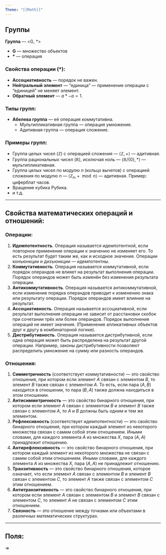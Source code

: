 ```yaml
---
Theme: "[[Math]]"
---
```

## Группы

**Группа** — <G, *> 
- **G** — множество объектов
- **\*** — операция

### Свойства операции (\*):
- **Ассоциативность** — порядок не важен.
- **Нейтральный элемент** — “единица” — применение операции с “единицей” не меняет элемент.
- **Обратный элемент** — $a * -a = 1$.

### Типы групп:
- **Абелева группа** — её операция коммутативна. 
  - Мультипликативная группа — операция умножение.
  - Адитивная группа — операция сложение.

### Примеры групп:
- Группа целых чисел $(\mathbb{Z})$ с операцией сложения — $\langle \mathbb{Z}, + \rangle$ — адитивная.
- Группа рациональных чисел $(\mathbb{R})$, исключая ноль — $\langle \mathbb{R} / \{0\}, * \rangle$ — мультипликативная.
- Группа целых чисел по модулю $n$ (кольцо вычетов) с операцией сложения по модулю $n$ — $\langle \mathbb{Z}_n, + \mod n \rangle$ — адитивная. Пример: циферблат часов.
- Вращение кубика Рубика.
- и т.д.

---

## Свойства математических операций и отношений:

### Операции:
1. **Идемпотентность**. Операция называется идемпотентной, если повторное применение операции к значению не изменяет его. То есть результат будет таким же, как и исходное значение. Операции конъюнкции и дизъюнкции — идемпотентны.
2. **Коммутативность**. Операция называется коммутативной, если порядок операндов не влияет на результат выполнения операции. Порядок операндов может быть изменён без изменения результата операции.
3. **Антикоммутативность**. Операция называется антикоммутативной, если изменение порядка операндов приводит к изменению знака или результату операции. Порядок операндов имеет влияние на результат.
4. **Ассоциативность**. Операция называется ассоциативной, если результат выполнения операции не зависит от расстановки скобок при сочетании трёх или более операндов. Порядок выполнения операций не имеет значения. (Применение апликативных объектов друг к другу в комбинаторной логике).
5. **Дистрибутивность**. Операция называется дистрибутивной, если одна операция может быть распределена на результат другой операции. Например, законы дистрибутивности позволяют распределить умножение на сумму или разность операндов.

### Отношения:
1. **Симметричность** (соответствует коммутативности) — это свойство отношения, при котором если элемент $A$ связан с элементом $B$, то элемент $B$ также связан с элементом $A$. То есть, если пара $(A, B)$ находится в отношении, то пара $(B, A)$ также должна находиться в этом отношении.
2. **Антисимметричность** — это свойство бинарного отношения, при котором если элемент $A$ связан с элементом $B$ и элемент $B$ также связан с элементом $A$, то $A$ и $B$ должны быть одним и тем же элементом.
3. **Рефлексивность** (соответствует идемпотентности) — это свойство бинарного отношения, при котором каждый элемент из некоторого множества связан с самим собой этим отношением. Иными словами, для каждого элемента $A$ из множества $X$, пара $(A, A)$ принадлежит отношению.
4. **Антирефлексивность** — это свойство бинарного отношения, при котором каждый элемент из некоторого множества не связан с самим собой этим отношением. Иными словами, для каждого элемента $A$ из множества $X$, пара $(A, A)$ не принадлежит отношению.
5. **Транзитивность** — это свойство бинарного отношения, которое означает, что если элемент $A$ связан с элементом $B$ и элемент $B$ связан с элементом $C$, то элемент $A$ также связан с элементом $C$ этим отношением.
6. **Антитранзитивность** — это свойство бинарного отношения, при котором если элемент $A$ связан с элементом $B$ и элемент $B$ связан с элементом $C$, то элемент $A$ не связан с элементом $C$ этим отношением.
7. **Связность** — это отношение между точками или объектами в различных математических структурах.

---

## Поля:

=>

